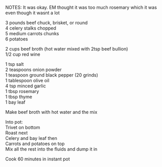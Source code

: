 NOTES:  It was okay.  EM thought it was too much rosemary which it was even though it wasnt a lot

3 pounds beef chuck, brisket, or round  
4 celery stalks chopped  
5 medium carrots chunks  
6 potatoes  
  
2 cups beef broth (hot water mixed with 2tsp beef bullion)  
1/2 cup red wine   
  
1 tsp salt  
2 teaspoons onion powder  
1 teaspoon ground black pepper (20 grinds)  
1 tablespoon olive oil  
4 tsp minced garlic  
1 tbsp rosemary  
1 tbsp thyme  
1 bay leaf  
  
Make beef broth with hot water and the mix  
  
Into pot:   
Trivet on bottom  
Roast next  
Celery and bay leaf then   
Carrots and potatoes on top   
Mix all the rest into the fluids and dump it in  
  
Cook 60 minutes in instant pot  
